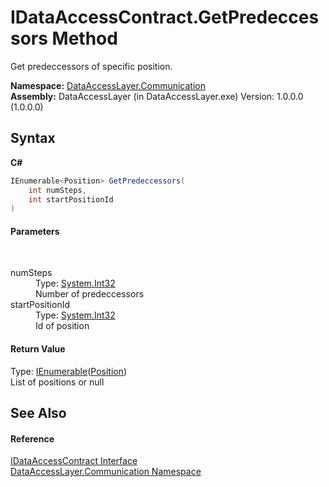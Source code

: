 # IDataAccessContract.GetPredeccessors Method 
 

Get predeccessors of specific position.

**Namespace:**&nbsp;<a href="132aae22-a33d-3c4d-ecd5-1aa811c78ed4">DataAccessLayer.Communication</a><br />**Assembly:**&nbsp;DataAccessLayer (in DataAccessLayer.exe) Version: 1.0.0.0 (1.0.0.0)

## Syntax

**C#**<br />
``` C#
IEnumerable<Position> GetPredeccessors(
	int numSteps,
	int startPositionId
)
```


#### Parameters
&nbsp;<dl><dt>numSteps</dt><dd>Type: <a href="http://msdn2.microsoft.com/en-us/library/td2s409d" target="_blank">System.Int32</a><br />Number of predeccessors</dd><dt>startPositionId</dt><dd>Type: <a href="http://msdn2.microsoft.com/en-us/library/td2s409d" target="_blank">System.Int32</a><br />Id of position</dd></dl>

#### Return Value
Type: <a href="http://msdn2.microsoft.com/en-us/library/9eekhta0" target="_blank">IEnumerable</a>(<a href="ededcdcd-3dcf-e8df-8419-0febda6b6b89">Position</a>)<br />List of positions or null

## See Also


#### Reference
<a href="9fc5e1f2-10f8-beeb-1d12-00dc04479cb0">IDataAccessContract Interface</a><br /><a href="132aae22-a33d-3c4d-ecd5-1aa811c78ed4">DataAccessLayer.Communication Namespace</a><br />